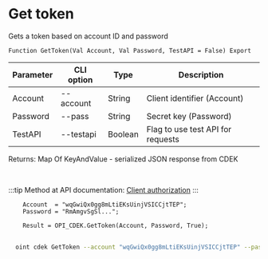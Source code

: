 ﻿---
sidebar_position: 1
---

# Get token
 Gets a token based on account ID and password



`Function GetToken(Val Account, Val Password, TestAPI = False) Export`

  | Parameter | CLI option | Type | Description |
  |-|-|-|-|
  | Account | --account | String | Client identifier (Account) |
  | Password | --pass | String | Secret key (Password) |
  | TestAPI | --testapi | Boolean | Flag to use test API for requests |

  
  Returns:  Map Of KeyAndValue - serialized JSON response from CDEK

<br/>

:::tip
Method at API documentation: [Client authorization](https://api-docs.cdek.ru/29923918.html)
:::
<br/>


```bsl title="Code example"
    Account  = "wqGwiQx0gg8mLtiEKsUinjVSICCjtTEP";
    Password = "RmAmgvSgSl...";

    Result = OPI_CDEK.GetToken(Account, Password, True);
```



```sh title="CLI command example"
    
  oint cdek GetToken --account "wqGwiQx0gg8mLtiEKsUinjVSICCjtTEP" --pass "RmAmgvSgSl..." --testapi %testapi%

```

```json title="Result"

```
